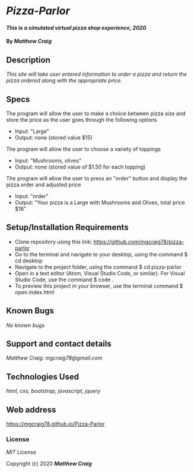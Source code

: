 # _Pizza-Parlor_

#### _This is a simulated virtual pizza shop experience, 2020_

#### By _**Matthew Craig**_

## Description

_This site will take user entered information to order a pizza and return the pizza ordered along with the appropriate price._

## Specs

The program will allow the user to make a choice between pizza size and store the price as the user goes through the following options
* Input: "Large"
* Output: none (stored value $15)

The program will allow the user to choose a variety of toppings
* Input: "Mushrooms, olives"
* Output: none (stored value of $1.50 for each topping)

The program will allow the user to press an "order" button and display the pizza order and adjusted price
* Input: "order"
* Output: "Your pizza is a Large with Mushrooms and Olives, total price $18"

## Setup/Installation Requirements

* Clone repository using this link: https://github.com/mgcraig78/pizza-parlor
* Go to the terminal and navigate to your desktop, using the command $ cd desktop
* Navigate to the project folder, using the command $ cd pizza-parlor
* Open in a text editor (Atom, Visual Studio Code, or similar). For Visual Studio Code, use the command $ code .
* To preview this project in your browser, use the terminal command $ open index.html


## Known Bugs

_No known bugs_

## Support and contact details

_Matthew Craig: mgcraig78@gmail.com_

## Technologies Used

_html, css, bootstrap, javascript, jquery_

## Web address

https://mgcraig78.github.io/Pizza-Parlor

### License

*MIT License*

Copyright (c) 2020 **_Matthew Craig_**